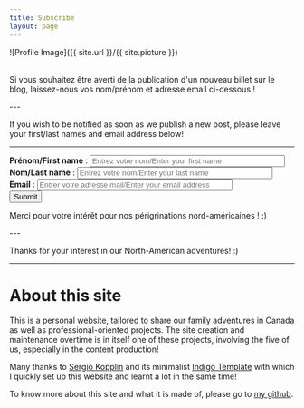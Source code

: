 ```yaml
---
title: Subscribe
layout: page
---
```

![Profile Image]({{ site.url }}/{{ site.picture }})
<br>
<br>
<p>Si vous souhaitez être averti de la publication d'un nouveau billet sur le blog, laissez-nous vos nom/prénom et adresse email ci-dessous !</p>
---
<p> If you wish to be notified as soon as we publish a new post, please leave your first/last names and email address below!</p>

---
<form method="post" action="/controller.php">
  <b>Prénom/First name</b> : <input type="text" size="40" name="first name" placeholder="Entrez votre nom/Enter your first name">
  <br>
  <b>Nom/Last name</b> : <input type="text" size="40" name="last name" placeholder="Entrez votre nom/Enter your last name">
  <br>
  <b>Email</b> : <input type="email" size="40" name="email" placeholder="Entrer votre adresse mail/Enter your email address">
  <br>
  <input type="submit" value="Submit" />
</form>

<p>Merci pour votre intérêt pour nos périgrinations nord-américaines ! :) </p>
---
<p>Thanks for your interest in our North-American adventures! :) </p>

---
<h1>About this site</h1>
<p>This is a personal website, tailored to share our family adventures in Canada as well as professional-oriented projects. The site creation and maintenance overtime is in itself one of these projects, involving the five of us, especially in the content production!</p>

<p>Many thanks to <a href="https://github.com/sergiokopplin/">Sergio Kopplin</a> and its minimalist <a href="https://github.com/sergiokopplin/indigo">Indigo Template</a> with which I quickly set up this website and learnt a lot in the same time!

To know more about this site and what it is made of, please go to <a href="https://github.com/flelain">my github</a>.
